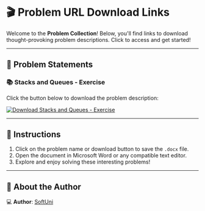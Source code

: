 # 🎬 Problem URL Download Links  

Welcome to the **Problem Collection**! Below, you'll find links to download thought-provoking problem descriptions. Click to access and get started!  

---

## 📄 Problem Statements  

### 📚 Stacks and Queues - Exercise  
Click the button below to download the problem description:  

[![Download Stacks and Queues - Exercise](https://img.shields.io/badge/Download-Stacks%20and%20Queues%20Exercise-orange?style=for-the-badge&logo=microsoftword)](https://github.com/user-attachments/files/18377042/Stacks.and.Queues.-.Exercise.docx)  

---

## 📌 Instructions  
1. Click on the problem name or download button to save the `.docx` file.  
2. Open the document in Microsoft Word or any compatible text editor.  
3. Explore and enjoy solving these interesting problems!  

---

## 👤 About the Author  

💻 **Author**: [SoftUni](https://softuni.bg/)  
